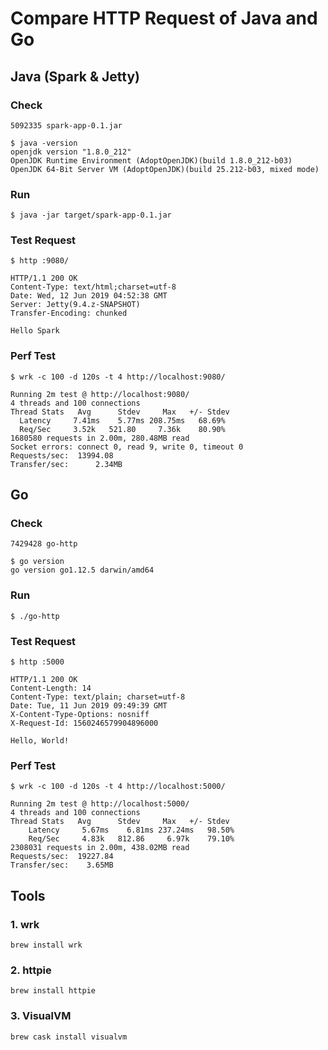 # Compare HTTP Request of Java and Go

## Java (Spark & Jetty)

### Check

	5092335 spark-app-0.1.jar

	$ java -version
	openjdk version "1.8.0_212"
	OpenJDK Runtime Environment (AdoptOpenJDK)(build 1.8.0_212-b03)
	OpenJDK 64-Bit Server VM (AdoptOpenJDK)(build 25.212-b03, mixed mode)

### Run

	$ java -jar target/spark-app-0.1.jar

### Test Request

	$ http :9080/

	HTTP/1.1 200 OK
	Content-Type: text/html;charset=utf-8
	Date: Wed, 12 Jun 2019 04:52:38 GMT
	Server: Jetty(9.4.z-SNAPSHOT)
	Transfer-Encoding: chunked

	Hello Spark

### Perf Test

	$ wrk -c 100 -d 120s -t 4 http://localhost:9080/

	Running 2m test @ http://localhost:9080/
	4 threads and 100 connections
	Thread Stats   Avg      Stdev     Max   +/- Stdev
	  Latency     7.41ms    5.77ms 208.75ms   68.69%
	  Req/Sec     3.52k   521.80     7.36k    80.90%
	1680580 requests in 2.00m, 280.48MB read
	Socket errors: connect 0, read 9, write 0, timeout 0
	Requests/sec:  13994.08
	Transfer/sec:      2.34MB

## Go

### Check

	7429428 go-http

	$ go version
	go version go1.12.5 darwin/amd64

### Run

	$ ./go-http

### Test Request

	$ http :5000

	HTTP/1.1 200 OK
	Content-Length: 14
	Content-Type: text/plain; charset=utf-8
	Date: Tue, 11 Jun 2019 09:49:39 GMT
	X-Content-Type-Options: nosniff
	X-Request-Id: 1560246579904896000

	Hello, World!

### Perf Test

	$ wrk -c 100 -d 120s -t 4 http://localhost:5000/

	Running 2m test @ http://localhost:5000/
	4 threads and 100 connections
	Thread Stats   Avg      Stdev     Max   +/- Stdev
		Latency     5.67ms    6.81ms 237.24ms   98.50%
		Req/Sec     4.83k   812.86     6.97k    79.10%
	2308031 requests in 2.00m, 438.02MB read
	Requests/sec:  19227.84
	Transfer/sec:    3.65MB

## Tools
### 1. wrk

	brew install wrk

### 2. httpie

	brew install httpie

### 3. VisualVM

	brew cask install visualvm
